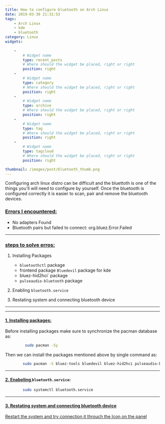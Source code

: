 ```yaml
---
title: How to configure bluetooth on Arch Linux
date: 2019-03-30 21:31:53
tags:
    - Arch Linux
    - kde
    - bluetooth
category: Linux
widgets:
    
    -
        # Widget name
        type: recent_posts
        # Where should the widget be placed, right or right
        position: right
    -
        # Widget name
        type: category
        # Where should the widget be placed, right or right
        position: right
    -
        # Widget name
        type: archive
        # Where should the widget be placed, right or right
        position: right
    -
        # Widget name
        type: tag
        # Where should the widget be placed, right or right
        position: right
    -
        # Widget name
        type: tagcloud
        # Where should the widget be placed, right or right
        position: right

thumbnail: /images/post/bluetooth_thumb.png
---
```

Configuring arch linux distro can be difficult and the bluettoth is one of the things you'll will need to configure by yourself. Once the bluetooth is configured correctly it is easier to scan, pair and remove the bluetooth devices.

### <strong><u>Errors I encountered: </u></strong>
- No adapters Found
- Bluetooth pairs but failed to connect: org.bluez.Error.Failed


************************

### <strong><u>steps to solve erros:</u></strong>
<!--  more -->
1. Installing Packages
    - `bluetoothctl`  package
    - frontend package `Bluedevil` package for kde
    - bluez-hid2hci` package
    - `pulseaudio-bluetooth` package

2. Enabling `bluetooth.service`
3. Restating system and connecting bluetooth device

***********************
***********************


#### <strong><u>1. Installing packages:</u></strong>
Before installing packages make sure to synchronize the pacman database as:
``` bash
         sudo pacman -Sy
```

Then we can install the packages mentioned above by single command as:
``` bash
        sudo pacman -S bluez-tools bluedevil bluez-hid2hci pulseaudio-bluetooth 
```


************************
#### <strong><u>2. Enabeling </u></strong>`bluetooth.service`:
``` bash
        sudo systemctl bluetooth.service
```


************************
#### <strong><u>3. Restating system and connecting bluetooth device</ul></strong>
Restart the system and try connection it throuch the Icon on the panel
